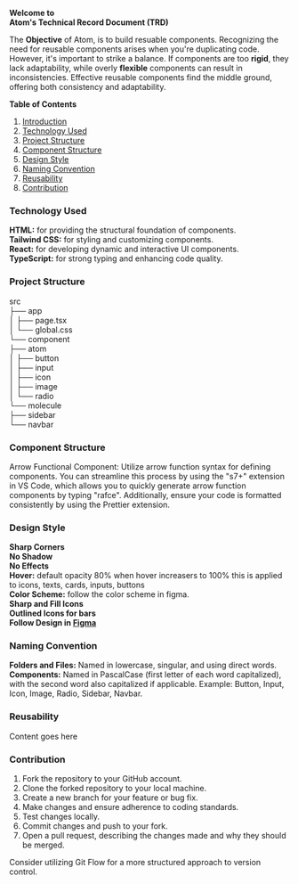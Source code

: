
**Welcome to**    
**Atom's Technical Record Document (TRD)** 

The **Objective** of Atom, is to build resuable components.
Recognizing the need for reusable components arises when you're duplicating code. However, it's important to strike a balance. If components are too **rigid**, they lack adaptability, while overly **flexible** components can result in inconsistencies. Effective reusable components find the middle ground, offering both consistency and adaptability.

**Table of Contents**
1. [Introduction](#introduction)
2. [Technology Used](#technology-used)
3. [Project Structure](#project-structure)
4. [Component Structure](#component-structure)
5. [Design Style](#design-style)
6. [Naming Convention](#naming-convention)
7. [Reusability](#reusability)
8. [Contribution](#contribution)

### Technology Used  
**HTML:** for providing the structural foundation of components.  
**Tailwind CSS:**  for styling and customizing components.  
**React:** for developing dynamic and interactive UI components.  
**TypeScript:** for strong typing and enhancing code quality.

### Project Structure  
src  
├── app  
│   ├── page.tsx  
│   └── global.css  
└── component  
    ├── atom  
    │   ├── button  
    │   ├── input  
    │   ├── icon  
    │   ├── image  
    │   └── radio  
    └── molecule  
        ├── sidebar  
        └── navbar  

### Component Structure

Arrow Functional Component: Utilize arrow function syntax for defining components. You can streamline this process by using the "s7+" extension in VS Code, which allows you to quickly generate arrow function components by typing "rafce". Additionally, ensure your code is formatted consistently by using the Prettier extension.

### Design Style
**Sharp Corners**  
**No Shadow**  
**No Effects**  
**Hover:** default opacity 80% when hover increasers to 100%
this is applied to icons, texts, cards, inputs, buttons   
**Color Scheme:** follow the color scheme in figma.  
**Sharp and Fill Icons**  
**Outlined Icons for bars**  
**Follow Design in [Figma](https://www.figma.com/file/XhL9031u667fhzTDE4Lq0T/Atom?type=design&node-id=1-3&mode=design&t=o4R5Dal6hV5pzlic-0)**

### Naming Convention
**Folders and Files:** Named in lowercase, singular, and using direct words.
**Components:** Named in PascalCase (first letter of each word capitalized), with the second word also capitalized if applicable.
Example: Button, Input, Icon, Image, Radio, Sidebar, Navbar.


### Reusability
Content goes here

### Contribution
1. Fork the repository to your GitHub account.
2. Clone the forked repository to your local machine.
3. Create a new branch for your feature or bug fix.
4. Make changes and ensure adherence to coding standards.
5. Test changes locally.
6. Commit changes and push to your fork.
7. Open a pull request, describing the changes made and why they should be merged.

Consider utilizing Git Flow for a more structured approach to version control.
